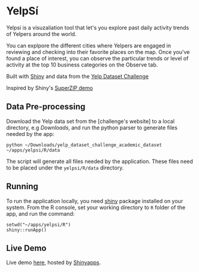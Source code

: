 YelpSí
========

Yelpsi is a visuzaliation tool that let's you explore past daily activity trends of Yelpers around the world.

You can explpore the different cities where Yelpers are engaged in reviewing and checking into their favorite places on the map. 
Once you've found a place of interest, you can observe the particular trends or level of activity at the top 10 business categories on the Observe tab.

Built with [Shiny](http://shiny.rstudio.com/) and data from the [Yelp Dataset Challenge](https://www.yelp.com/dataset_challenge)

Inspired by Shiny's [SuperZIP demo](http://shiny.rstudio.com/gallery/superzip-example.html)


Data Pre-processing
-------------------

Download the Yelp data set from the [challenge's website] to a local directory, e.g *Downloads*, and run
the python parser to generate files needed by the app:

```
python ~/Downloads/yelp_dataset_challenge_academic_dataset ~/apps/yelpsi/R/data
```

The script will generate all files needed by the application. These files need to be placed under the `yelpsi/R/data` directory.

Running
---------

To run the application locally, you need [shiny](https://cran.r-project.org/web/packages/shiny/index.html) package installed on your system.
From the R console, set your working directory to `R` folder of the app, and run the command:

```
setwd("~/apps/yelpsi/R")
shiny::runApp()
```

Live Demo
-----------

Live demo [here](https://thinkingthread.shinyapps.io/yelpsi), hosted by [Shinyapps](https://www.shinyapps.io/).